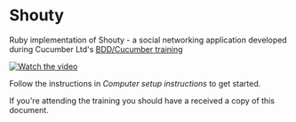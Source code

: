 # Shouty

Ruby implementation of Shouty - a social networking application developed
during Cucumber Ltd's [BDD/Cucumber training](https://cucumber.io/training)

[![Watch the video](https://embedwistia-a.akamaihd.net/deliveries/8796cb93d27206e8607a964d2c75c207ddf5da29.jpg?image_play_button_size=2x&amp;image_crop_resized=960x540&amp;image_play_button=1&amp;image_play_button_color=54bbffe0)](https://cucumber.wistia.com/medias/acp9pov7u5?wvideo=acp9pov7u5)

Follow the instructions in *Computer setup instructions* to get started.

If you're attending the training you should have a received a copy of this document.
